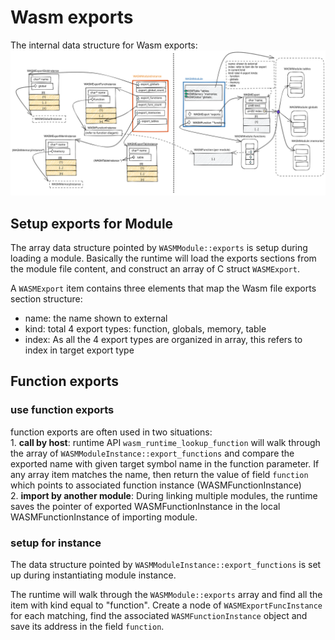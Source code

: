 # Wasm exports
The internal data structure for Wasm exports:  
![](./images/wasm_exports.svg)  

## Setup exports for Module 
The array data structure pointed by `WASMModule::exports` is setup during loading a module. Basically the runtime will load the exports sections from the module file content, and construct an array of C struct `WASMExport`.   

A `WASMExport` item contains three elements that map the Wasm file exports section structure:
- name: the name shown to external
- kind: total 4 export types: function, globals, memory, table
- index: As all the 4 export types are organized in array, this refers to index in target export type 

## Function exports
### use function exports
function exports are often used in two situations:  
    1. **call by host**: runtime API `wasm_runtime_lookup_function` will walk through the array of `WASMModuleInstance::export_functions` and compare the exported name with given target symbol name in the function parameter. If any array item matches the name, then return the value of field `function` which points to associated function instance (WASMFunctionInstance)  
    2. **import by another module**: During linking multiple modules, the runtime saves the pointer of exported WASMFunctionInstance in the local WASMFunctionInstance of importing module.

### setup for instance
The data structure pointed by `WASMModuleInstance::export_functions` is set up during instantiating module instance.

The runtime will walk through the `WASMModule::exports` array and find all the item with kind equal to "function". Create a node of `WASMExportFuncInstance` for each matching, find the associated `WASMFunctionInstance` object and save its address in the field `function`.
